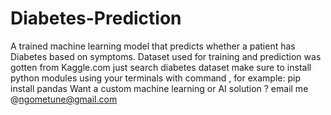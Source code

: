 # Diabetes-Prediction
 A trained machine learning model that predicts whether a patient has Diabetes based on symptoms.
 Dataset used for training and prediction was gotten from Kaggle.com just search diabetes dataset
 make sure to install python modules using your terminals with command , for example: pip install pandas
 Want a custom machine learning or AI solution ? email me  @ngometune@gmail.com
